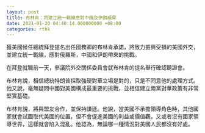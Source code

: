 ```yaml
---
layout: post
title: 布林肯：將建立統一戰線應對中俄及伊朗威脅
date: 2021-01-20 04:40:14.000000000 +08:00
categories: rthk
---
```


獲美國候任總統拜登提名出任國務卿的布林肯承諾，將致力振興受損的美國外交，並建立統一戰線，應對俄羅斯，中國和伊朗帶來的挑戰。

在拜登就職前一天，參議院外交關係委員會就布林肯的提名舉行確認聽證會。

布林肯說，相信總統特朗普採取強硬對華立場是對的，只是不同意他的處理方式。他又說，毫無疑問中國對美國構成最重要的挑戰，並相信建立兩黨對華政策有非常堅實基礎。

布林肯說，將與盟友合作，並保持謙遜。他說，當美國不承擔領導角色時，其他國家就會試圖取代美國的位置，但不會促進美國的利益或價值觀，又或者沒有國家領導世界，這樣就會陷入混亂。他認為，無論哪一種情況對美國人民都沒有好處。
